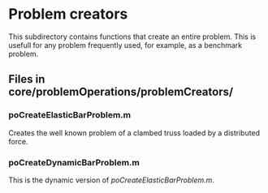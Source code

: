<h1>Problem creators</h1>

This subdirectory contains functions that create an entire problem. This is usefull for any problem frequently used, for example, as a benchmark problem.

<h2> Files in core/problemOperations/problemCreators/</h2>

<h3>poCreateElasticBarProblem.m</h3>
Creates the well known problem of a clambed truss loaded by a distributed force.

<h3>poCreateDynamicBarProblem.m</h3>
This is the dynamic version of <i>poCreateElasticBarProblem.m</i>.
